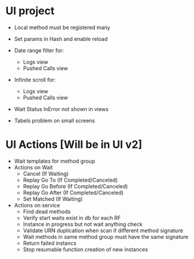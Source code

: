 ﻿# UI project
* Local method must be registered many
* Set params in Hash and enable reload

* Date range filter for:
	* Logs view
	* Pushed Calls view
* Infinite scroll for:
	* Logs view
	* Pushed Calls view

* Wait Status InError not shown in views
* Tabels problem on small screens
	


# UI Actions [Will be in UI v2]
* Wait templates for method group
* Actions on Wait 
	* Cancel (If Waiting)
	* Replay Go To (If Completed/Canceled)
	* Replay Go Before (If Completed/Canceled)
	* Replay Go After (If Completed/Canceled)
	* Set Matched (If Waiting)
* Actions on service
	* Find dead methods
	* Verify start waits exist in db for each RF
	* Instance in progress but not wait anything check
	* Validate URN duplication when scan if different method signature
	* Wait methods in same method group must have the same signature
	* Return failed instancs
	* Stop resumable function creation of new instances